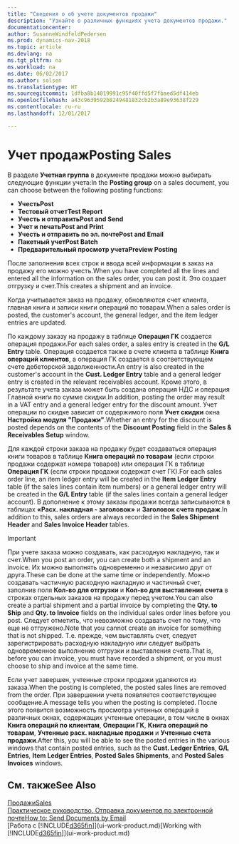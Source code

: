 ```yaml
---
title: "Сведения о об учете документов продажи"
description: "Узнайте о различных функциях учета документов продажи."
documentationcenter: 
author: SusanneWindfeldPedersen
ms.prod: dynamics-nav-2018
ms.topic: article
ms.devlang: na
ms.tgt_pltfrm: na
ms.workload: na
ms.date: 06/02/2017
ms.author: solsen
ms.translationtype: HT
ms.sourcegitcommit: 1dfba8b14019991c95f40ffd5f7fbaed5df414eb
ms.openlocfilehash: a43c9639592b8249481832cb2b3a89e93638f229
ms.contentlocale: ru-ru
ms.lasthandoff: 12/01/2017

---
```

# <a name="posting-sales"></a><span data-ttu-id="87035-103">Учет продаж</span><span class="sxs-lookup"><span data-stu-id="87035-103">Posting Sales</span></span>
<span data-ttu-id="87035-104">В разделе **Учетная группа** в документе продажи можно выбирать следующие функции учета:</span><span class="sxs-lookup"><span data-stu-id="87035-104">In the **Posting group** on a sales document, you can choose between the following posting functions:</span></span>

* <span data-ttu-id="87035-105">**Учесть**</span><span class="sxs-lookup"><span data-stu-id="87035-105">**Post**</span></span>
* <span data-ttu-id="87035-106">**Тестовый отчет**</span><span class="sxs-lookup"><span data-stu-id="87035-106">**Test Report**</span></span>
* <span data-ttu-id="87035-107">**Учесть и отправить**</span><span class="sxs-lookup"><span data-stu-id="87035-107">**Post and Send**</span></span>
* <span data-ttu-id="87035-108">**Учет и печать**</span><span class="sxs-lookup"><span data-stu-id="87035-108">**Post and Print**</span></span>
* <span data-ttu-id="87035-109">**Учесть и отправить по эл. почте**</span><span class="sxs-lookup"><span data-stu-id="87035-109">**Post and Email**</span></span>
* <span data-ttu-id="87035-110">**Пакетный учет**</span><span class="sxs-lookup"><span data-stu-id="87035-110">**Post Batch**</span></span>
* <span data-ttu-id="87035-111">**Предварительный просмотр учета**</span><span class="sxs-lookup"><span data-stu-id="87035-111">**Preview Posting**</span></span>

<span data-ttu-id="87035-112">После заполнения всех строк и ввода всей информации в заказ на продажу его можно учесть.</span><span class="sxs-lookup"><span data-stu-id="87035-112">When you have completed all the lines and entered all the information on the sales order, you can post it.</span></span> <span data-ttu-id="87035-113">Это создает отгрузку и счет.</span><span class="sxs-lookup"><span data-stu-id="87035-113">This creates a shipment and an invoice.</span></span>

<span data-ttu-id="87035-114">Когда учитывается заказ на продажу, обновляются счет клиента, главная книга и записи книги операций по товарам.</span><span class="sxs-lookup"><span data-stu-id="87035-114">When a sales order is posted, the customer's account, the general ledger, and the item ledger entries are updated.</span></span>

<span data-ttu-id="87035-115">По каждому заказу на продажу в таблице **Операция ГК** создается операция продажи.</span><span class="sxs-lookup"><span data-stu-id="87035-115">For each sales order, a sales entry is created in the **G/L Entry** table.</span></span> <span data-ttu-id="87035-116">Операция создается также в счете клиента в таблице **Книга операций клиентов**, а операция ГК создается в соответствующем счете дебеторской задолженности.</span><span class="sxs-lookup"><span data-stu-id="87035-116">An entry is also created in the customer's account in the **Cust. Ledger Entry** table and a general ledger entry is created in the relevant receivables account.</span></span> <span data-ttu-id="87035-117">Кроме этого, в результате учета заказа может быть создана операция НДС и операция Главной книги по сумме скидки.</span><span class="sxs-lookup"><span data-stu-id="87035-117">In addition, posting the order may result in a VAT entry and a general ledger entry for the discount amount.</span></span> <span data-ttu-id="87035-118">Учет операции по скидке зависит от содержимого поля **Учет скидки** окна **Настройка модуля "Продажи"**.</span><span class="sxs-lookup"><span data-stu-id="87035-118">Whether an entry for the discount is posted depends on the contents of the **Discount Posting** field in the **Sales & Receivables Setup** window.</span></span>

<span data-ttu-id="87035-119">Для каждой строки заказа на продажу будет создаваться операция книги товаров в таблице **Книга операций по товарам** (если строки продажи содержат номера товаров) или операция ГК в таблице **Операция ГК** (если строки продажи содержат счет ГК).</span><span class="sxs-lookup"><span data-stu-id="87035-119">For each sales order line, an item ledger entry will be created in the **Item Ledger Entry** table (if the sales lines contain item numbers) or a general ledger entry will be created in the **G/L Entry** table (if the sales lines contain a general ledger account).</span></span> <span data-ttu-id="87035-120">В дополнение к этому заказы продажи всегда записываются в таблицах **«Расх. накладная - заголовок»** и **Заголовок счета продаж**.</span><span class="sxs-lookup"><span data-stu-id="87035-120">In addition to this, sales orders are always recorded in the **Sales Shipment Header** and **Sales Invoice Header** tables.</span></span>

> [!IMPORTANT]  
>   <span data-ttu-id="87035-121">При учете заказа можно создавать, как расходную накладную, так и счет.</span><span class="sxs-lookup"><span data-stu-id="87035-121">When you post an order, you can create both a shipment and an invoice.</span></span> <span data-ttu-id="87035-122">Их можно выполнять одновременно и независимо друг от друга.</span><span class="sxs-lookup"><span data-stu-id="87035-122">These can be done at the same time or independently.</span></span> <span data-ttu-id="87035-123">Можно создавать частичную расходную накладную и частичный счет, заполнив поля **Кол-во для отгрузки** и **Кол-во для выставления счета** в строках отдельных заказов на продажу перед учетом.</span><span class="sxs-lookup"><span data-stu-id="87035-123">You can also create a partial shipment and a partial invoice by completing the **Qty. to Ship** and **Qty. to Invoice** fields on the individual sales order lines before you post.</span></span> <span data-ttu-id="87035-124">Следует отметить, что невозможно создавать счет по тому, что еще не отгружено.</span><span class="sxs-lookup"><span data-stu-id="87035-124">Note that you cannot create an invoice for something that is not shipped.</span></span> <span data-ttu-id="87035-125">Т.е. прежде, чем выставлять счет, следует зарегистрировать расходную накладную или следует выбрать одновременное выполнение отгрузки и выставления счета.</span><span class="sxs-lookup"><span data-stu-id="87035-125">That is, before you can invoice, you must have recorded a shipment, or you must choose to ship and invoice at the same time.</span></span>

<span data-ttu-id="87035-126">Если учет завершен, учтенные строки продажи удаляются из заказа.</span><span class="sxs-lookup"><span data-stu-id="87035-126">When the posting is completed, the posted sales lines are removed from the order.</span></span> <span data-ttu-id="87035-127">При завершении учета появляется соответствующее сообщение.</span><span class="sxs-lookup"><span data-stu-id="87035-127">A message tells you when the posting is completed.</span></span> <span data-ttu-id="87035-128">После этого появится возможность просмотра учтенных операций в различных окнах, содержащих учтенные операции, в том числе в окнах **Книга операций по клиентам**, **Операции ГК**, **Книга операций по товарам**, **Учтенные расх. накладные продажи** и **Учтенные счета продажи**.</span><span class="sxs-lookup"><span data-stu-id="87035-128">After this, you will be able to see the posted entries in the various windows that contain posted entries, such as the **Cust. Ledger Entries**, **G/L Entries**, **Item Ledger Entries**, **Posted Sales Shipments**, and **Posted Sales Invoices** windows.</span></span>

## <a name="see-also"></a><span data-ttu-id="87035-129">См. также</span><span class="sxs-lookup"><span data-stu-id="87035-129">See Also</span></span>
[<span data-ttu-id="87035-130">Продажи</span><span class="sxs-lookup"><span data-stu-id="87035-130">Sales</span></span>](sales-manage-sales.md)  
[<span data-ttu-id="87035-131">Практическое руководство. Отправка документов по электронной почте</span><span class="sxs-lookup"><span data-stu-id="87035-131">How to: Send Documents by Email</span></span>](ui-how-send-documents-email.md)  
<span data-ttu-id="87035-132">[Работа с [!INCLUDE[d365fin](includes/d365fin_md.md)]](ui-work-product.md)</span><span class="sxs-lookup"><span data-stu-id="87035-132">[Working with [!INCLUDE[d365fin](includes/d365fin_md.md)]](ui-work-product.md)</span></span>


